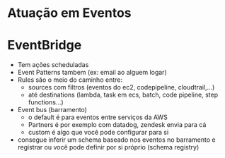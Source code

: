 # Atuação em Eventos


# EventBridge
- Tem ações scheduladas
- Event Patterns tambem (ex: email ao alguem logar)
- Rules são o meio do caminho entre:
    - sources com filtros (eventos do ec2, codepipeline, cloudtrail,...)
    - até destinations (lambda, task em ecs, batch, code pipeline, step functions...)
- Event bus (barramento)
    - o default é para eventos entre serviços da AWS
    - Partners é por exemplo com datadog, zendesk envia para cá
    - custom é algo que você pode configurar para si
- consegue inferir um schema baseado nos eventos no barramento e registrar ou você pode definir por si próprio (schema registry)
